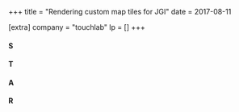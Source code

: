 +++
title = "Rendering custom map tiles for JGI"
date = 2017-08-11

[extra]
company = "touchlab"
lp = []
+++


#### S
#### T
#### A
#### R
